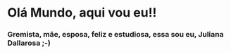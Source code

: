 # Olá Mundo, aqui vou eu!!

### Gremista, mãe, esposa, feliz e estudiosa, essa sou eu, Juliana Dallarosa ;-)


